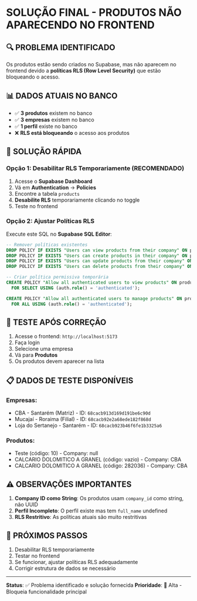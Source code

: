 # SOLUÇÃO FINAL - PRODUTOS NÃO APARECENDO NO FRONTEND

## 🔍 PROBLEMA IDENTIFICADO

Os produtos estão sendo criados no Supabase, mas não aparecem no frontend devido a **políticas RLS (Row Level Security)** que estão bloqueando o acesso.

## 📊 DADOS ATUAIS NO BANCO

- ✅ **3 produtos** existem no banco
- ✅ **3 empresas** existem no banco  
- ✅ **1 perfil** existe no banco
- ❌ **RLS está bloqueando** o acesso aos produtos

## 🔧 SOLUÇÃO RÁPIDA

### Opção 1: Desabilitar RLS Temporariamente (RECOMENDADO)

1. Acesse o **Supabase Dashboard**
2. Vá em **Authentication** → **Policies**
3. Encontre a tabela `products`
4. **Desabilite RLS** temporariamente clicando no toggle
5. Teste no frontend

### Opção 2: Ajustar Políticas RLS

Execute este SQL no **Supabase SQL Editor**:

```sql
-- Remover políticas existentes
DROP POLICY IF EXISTS "Users can view products from their company" ON products;
DROP POLICY IF EXISTS "Users can create products in their company" ON products;
DROP POLICY IF EXISTS "Users can update products from their company" ON products;
DROP POLICY IF EXISTS "Users can delete products from their company" ON products;

-- Criar política permissiva temporária
CREATE POLICY "Allow all authenticated users to view products" ON products
  FOR SELECT USING (auth.role() = 'authenticated');

CREATE POLICY "Allow all authenticated users to manage products" ON products
  FOR ALL USING (auth.role() = 'authenticated');
```

## 🧪 TESTE APÓS CORREÇÃO

1. Acesse o frontend: `http://localhost:5173`
2. Faça login
3. Selecione uma empresa
4. Vá para **Produtos**
5. Os produtos devem aparecer na lista

## 📋 DADOS DE TESTE DISPONÍVEIS

### Empresas:
- CBA - Santarém (Matriz) - ID: `68cacb913d169d191be6c90d`
- Mucajaí - Roraima (Filial) - ID: `68cacb92e2a68ede182f868d`
- Loja do Sertanejo - Santarém - ID: `68cacb923b46f6fe1b3325a6`

### Produtos:
- Teste (código: 10) - Company: null
- CALCARIO DOLOMITICO A GRANEL (código: vazio) - Company: CBA
- CALCARIO DOLOMITICO A GRANEL (código: 282036) - Company: CBA

## ⚠️ OBSERVAÇÕES IMPORTANTES

1. **Company ID como String**: Os produtos usam `company_id` como string, não UUID
2. **Perfil Incompleto**: O perfil existe mas tem `full_name` undefined
3. **RLS Restritivo**: As políticas atuais são muito restritivas

## 🎯 PRÓXIMOS PASSOS

1. Desabilitar RLS temporariamente
2. Testar no frontend
3. Se funcionar, ajustar políticas RLS adequadamente
4. Corrigir estrutura de dados se necessário

---

**Status**: ✅ Problema identificado e solução fornecida
**Prioridade**: 🔴 Alta - Bloqueia funcionalidade principal














